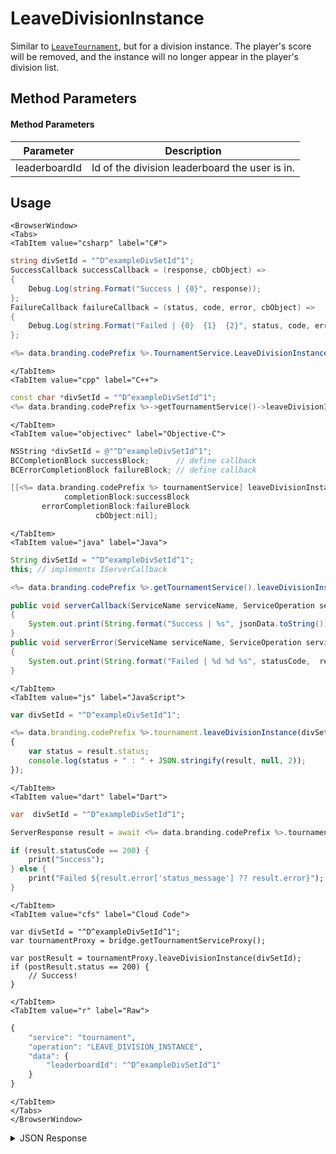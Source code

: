 # LeaveDivisionInstance

Similar to <code>[LeaveTournament](/api/capi/tournament/leavetournament)</code>, but for a division instance. The player's score will be removed, and the instance will no longer appear in the player's division list.

<PartialServop service_name="tournament" operation_name="LEAVE_DIVISION_INSTANCE" />

## Method Parameters
#### Method Parameters
Parameter | Description
--------- | -----------
leaderboardId | Id of the division leaderboard the user is in.

## Usage

```mdx-code-block
<BrowserWindow>
<Tabs>
<TabItem value="csharp" label="C#">
```

```csharp
string divSetId = "^D^exampleDivSetId^1";
SuccessCallback successCallback = (response, cbObject) =>
{
    Debug.Log(string.Format("Success | {0}", response));
};
FailureCallback failureCallback = (status, code, error, cbObject) =>
{
    Debug.Log(string.Format("Failed | {0}  {1}  {2}", status, code, error));
};

<%= data.branding.codePrefix %>.TournamentService.LeaveDivisionInstance(divSetId, successCallback, failureCallback);
```

```mdx-code-block
</TabItem>
<TabItem value="cpp" label="C++">
```

```cpp
const char *divSetId = "^D^exampleDivSetId^1";
<%= data.branding.codePrefix %>->getTournamentService()->leaveDivisionInstance(divSetId, this);
```

```mdx-code-block
</TabItem>
<TabItem value="objectivec" label="Objective-C">
```

```objectivec
NSString *divSetId = @"^D^exampleDivSetId^1";
BCCompletionBlock successBlock;      // define callback
BCErrorCompletionBlock failureBlock; // define callback

[[<%= data.branding.codePrefix %> tournamentService] leaveDivisionInstance:divSetId
            completionBlock:successBlock
       errorCompletionBlock:failureBlock
                   cbObject:nil];
```

```mdx-code-block
</TabItem>
<TabItem value="java" label="Java">
```

```java
String divSetId = "^D^exampleDivSetId^1";
this; // implements IServerCallback

<%= data.branding.codePrefix %>.getTournamentService().leaveDivisionInstance(divSetId, this);

public void serverCallback(ServiceName serviceName, ServiceOperation serviceOperation, JSONObject jsonData)
{
    System.out.print(String.format("Success | %s", jsonData.toString()));
}
public void serverError(ServiceName serviceName, ServiceOperation serviceOperation, int statusCode, int reasonCode, String jsonError)
{
    System.out.print(String.format("Failed | %d %d %s", statusCode,  reasonCode, jsonError.toString()));
}
```

```mdx-code-block
</TabItem>
<TabItem value="js" label="JavaScript">
```

```javascript
var divSetId = "^D^exampleDivSetId^1";

<%= data.branding.codePrefix %>.tournament.leaveDivisionInstance(divSetId, result =>
{
	var status = result.status;
	console.log(status + " : " + JSON.stringify(result, null, 2));
});
```

```mdx-code-block
</TabItem>
<TabItem value="dart" label="Dart">
```

```dart
var  divSetId = "^D^exampleDivSetId^1";

ServerResponse result = await <%= data.branding.codePrefix %>.tournamentService.leaveDivisionInstance(divSetId:divSetId);

if (result.statusCode == 200) {
    print("Success");
} else {
    print("Failed ${result.error['status_message'] ?? result.error}");
}
```

```mdx-code-block
</TabItem>
<TabItem value="cfs" label="Cloud Code">
```

```cfscript
var divSetId = "^D^exampleDivSetId^1";
var tournamentProxy = bridge.getTournamentServiceProxy();

var postResult = tournamentProxy.leaveDivisionInstance(divSetId);
if (postResult.status == 200) {
    // Success!
}
```

```mdx-code-block
</TabItem>
<TabItem value="r" label="Raw">
```

```r
{
	"service": "tournament",
	"operation": "LEAVE_DIVISION_INSTANCE",
	"data": {
		"leaderboardId": "^D^exampleDivSetId^1"
	}
}
```

```mdx-code-block
</TabItem>
</Tabs>
</BrowserWindow>
```

<details>
<summary>JSON Response</summary>

```json
{
    "numScoresRemoved": 1
}
```
</details>

